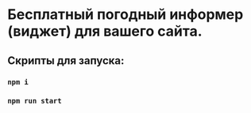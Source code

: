 # Бесплатный погодный информер (виджет) для вашего сайта.

## Скрипты для запуска:

### `npm i`
### `npm run start`
